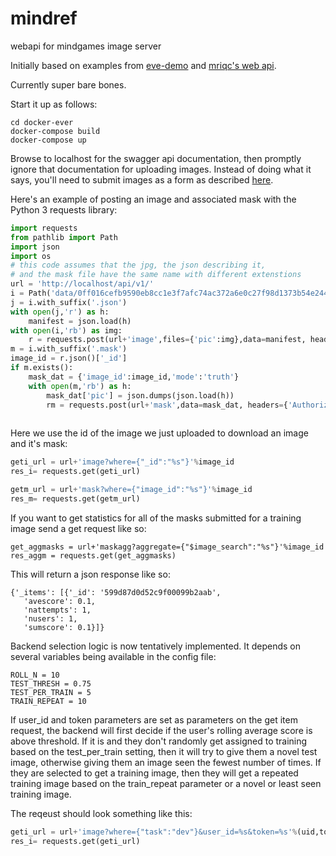 # mindref
webapi for mindgames image server


Initially based on examples from [eve-demo](https://github.com/pyeve/eve-demo) and [mriqc's web api](https://github.com/poldracklab/mriqcwebapi).

Currently super bare bones.

Start it up as follows:

```
cd docker-ever
docker-compose build
docker-compose up
```

Browse to localhost for the swagger api documentation, then promptly ignore that documentation for uploading images. Instead of doing what it says, you'll need to submit images as a form as described [here](https://github.com/pyeve/eve/blob/ab1c6c028a68918df51ba22c7a157fe74ecbcd34/docs/features.rst#file-storage).

Here's an example of posting an image and associated mask with the Python 3 requests library:
```python
import requests
from pathlib import Path
import json
import os
# this code assumes that the jpg, the json describing it, 
# and the mask file have the same name with different extenstions
url = 'http://localhost/api/v1/'
i = Path('data/0ff016cefb9590eb8cc1e3f7afc74ac372a6e0c27f98d1373b54e244.jpg')
j = i.with_suffix('.json')
with open(j,'r') as h:
    manifest = json.load(h)
with open(i,'rb') as img:
    r = requests.post(url+'image',files={'pic':img},data=manifest, headers={'Authorization':os.environ.get('API_TOKEN','"testing_secret"')})
m = i.with_suffix('.mask')
image_id = r.json()['_id']
if m.exists():
    mask_dat = {'image_id':image_id,'mode':'truth'}
    with open(m,'rb') as h:
        mask_dat['pic'] = json.dumps(json.load(h))
        rm = requests.post(url+'mask',data=mask_dat, headers={'Authorization':os.environ.get('API_TOKEN','"testing_secret"')})
        
```

Here we use the id of the image we just uploaded to download an image and it's mask:

```python
geti_url = url+'image?where={"_id":"%s"}'%image_id
res_i= requests.get(geti_url)

getm_url = url+'mask?where={"image_id":"%s"}'%image_id
res_m= requests.get(getm_url)
```


If you want to get statistics for all of the masks submitted for a training image send a get request like so:
```pthon
get_aggmasks = url+'maskagg?aggregate={"$image_search":"%s"}'%image_id
res_aggm = requests.get(get_aggmasks)
```
This will return a json response like so:
```
{'_items': [{'_id': '599d87d0d52c9f00099b2aab',
   'avescore': 0.1,
   'nattempts': 1,
   'nusers': 1,
   'sumscore': 0.1}]}
   ```

Backend selection logic is now tentatively implemented. It depends on several variables being available in the config file:
```
ROLL_N = 10
TEST_THRESH = 0.75
TEST_PER_TRAIN = 5
TRAIN_REPEAT = 10
```
If user_id and token parameters are set as parameters on the get item request, the backend will first decide if the user's rolling average score is above threshold. If it is and they don't randomly get assigned to training based on the test_per_train setting, then it will try to give them a novel test image, otherwise giving them an image seen the fewest number of times. If they are selected to get a training image, then they will get a repeated training image based on the train_repeat parameter or a novel or least seen training image. 

The reqeust should look something like this:
```python
geti_url = url+'image?where={"task":"dev"}&user_id=%s&token=%s'%(uid,token)
res_i= requests.get(geti_url)
```
